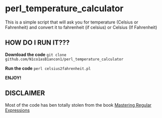 # perl_temperature_calculator

This is a simple script that will ask you for temperature (Celsius or Fahrenheit) and convert it to fahrenheit (if celsius) or Celsius (If Fahrenheit)

## HOW DO I RUN IT??? 
 **Download the code**  `git clone github.com/N1co1asB1ancon1/perl_temperature_calculator` 
 
 **Run the code** `perl celsius2fahrenheit.pl`
 
 **ENJOY!**
 
 ## DISCLAIMER
 Most of the code has ben totally stolen from the book [Mastering Regular Expressions](https://www.amazon.com/Mastering-Regular-Expressions-Jeffrey-Friedl/dp/0596528124)
 
